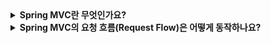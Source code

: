 <details>
  <summary><strong>Spring MVC란 무엇인가요?</strong></summary>

 Spring MVC는 Spring 프레임워크의 웹 애플리케이션 개발을 위한 모듈로, Model-View-Controller 디자인 패턴을 기반으로 합니다.  
 - **Model**: 데이터를 처리하고, 애플리케이션의 비즈니스 로직을 캡슐화합니다.  
 - **View**: 사용자 인터페이스를 담당하며, JSP, Thymeleaf 등으로 구현됩니다.  
 - **Controller**: 사용자의 요청을 처리하고, 필요한 데이터를 Model에서 가져와 View에 전달합니다.  

 Spring MVC는 요청과 응답 흐름을 체계적으로 관리하여 애플리케이션 개발을 단순화합니다.
</details>

<details>
  <summary><strong>Spring MVC의 요청 흐름(Request Flow)은 어떻게 동작하나요?</strong></summary>

  1. DispatcherServlet: 사용자의 모든 요청은 DispatcherServlet이 먼저 받습니다.
  2. HandlerMapping: 요청 URL에 매핑된 컨트롤러를 찾습니다.
  3. Controller: 요청을 처리하고 Model에 데이터를 담아 View 이름을 반환합니다.
  4. ViewResolver: 반환된 View 이름을 실제 View(JSP, Thymeleaf 등)로 변환합니다.
  5. View: 최종적으로 사용자에게 응답을 렌더링합니다. 
 
 이 구조는 관심사의 분리를 통해 코드를 더욱 모듈화하고 유지보수를 용이하게 만듭니다.
</details>